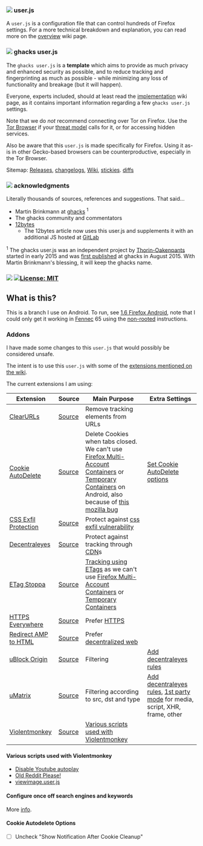 ### ![][b] user.js
A `user.js` is a configuration file that can control hundreds of Firefox settings. For a more technical breakdown and explanation, you can read more on the [overview](https://github.com/ghacksuserjs/ghacks-user.js/wiki/1.1-Overview) wiki page.

### ![][b] ghacks user.js
The `ghacks user.js` is a **template** which aims to provide as much privacy and enhanced security as possible, and to reduce tracking and fingerprinting as much as possible - while minimizing any loss of functionality and breakage (but it will happen).

Everyone, experts included, should at least read the [implementation](https://github.com/ghacksuserjs/ghacks-user.js/wiki/1.3-Implementation) wiki page, as it contains important information regarding a few `ghacks user.js` settings.

Note that we do *not* recommend connecting over Tor on Firefox. Use the [Tor Browser](https://www.torproject.org/projects/torbrowser.html.en) if your [threat model](https://www.torproject.org/about/torusers.html.en) calls for it, or for accessing hidden services. 

Also be aware that this `user.js` is made specifically for Firefox. Using it as-is in other Gecko-based browsers can be counterproductive, especially in the Tor Browser.

Sitemap: [Releases](https://github.com/ghacksuserjs/ghacks-user.js/releases), [changelogs](https://github.com/ghacksuserjs/ghacks-user.js/issues?utf8=%E2%9C%93&q=is%3Aissue+label%3Achangelog), [Wiki](https://github.com/ghacksuserjs/ghacks-user.js/wiki), [stickies](https://github.com/ghacksuserjs/ghacks-user.js/issues?q=is%3Aissue+is%3Aopen+label%3A%22sticky+topic%22). [diffs](https://github.com/ghacksuserjs/ghacks-user.js/issues?q=is%3Aissue+label%3Adiffs)

### ![][b] acknowledgments
Literally thousands of sources, references and suggestions. That said...

* Martin Brinkmann at [ghacks](https://www.ghacks.net/) <sup>1</sup>
* The ghacks community and commentators
* [12bytes](https://12bytes.org/articles/tech/firefox/firefoxgecko-configuration-guide-for-privacy-and-performance-buffs)
   * The 12bytes article now uses this user.js and supplements it with an additional JS hosted at [GitLab](https://gitlab.com/labwrat/Firefox-user.js/tree/master)

<sup>1</sup> The ghacks user.js was an independent project by [Thorin-Oakenpants](https://github.com/Thorin-Oakenpants) started in early 2015 and was [first published](https://www.ghacks.net/2015/08/18/a-comprehensive-list-of-firefox-privacy-and-security-settings/) at ghacks in August 2015. With Martin Brinkmann's blessing, it will keep the ghacks name.

### ![][b] [![License: MIT](https://img.shields.io/badge/License-MIT-yellow.svg)](https://opensource.org/licenses/MIT)

[b]: /wikipiki/bullet01.png

## What is this?

This is a branch I use on Android. To run, see [1.6 Firefox Android](https://github.com/ghacksuserjs/ghacks-user.js/wiki/1.6-Firefox-Android), note that I could only get it working in [Fennec](https://f-droid.org/en/packages/org.mozilla.fennec_fdroid/) 65 using the [non-rooted](https://github.com/ghacksuserjs/ghacks-user.js/wiki/1.6-Firefox-Android#small_orange_diamond-non-rooted) instructions.

### Addons
I have made some changes to this `user.js` that would possibly be considered unsafe.

The intent is to use this `user.js` with some of the [extensions mentioned on the wiki](https://github.com/ghacksuserjs/ghacks-user.js/wiki/4.1-Extensions).

The current extensions I am using:

| **Extension**                                                                  | **Source**                                                    | **Main Purpose**                                                                                                                                                                                                                                                                                                                    | Extra Settings                                                                                                                                                                                                                                                                                                |
|--------------------------------------------------------------------------------|---------------------------------------------------------------|-------------------------------------------------------------------------------------------------------------------------------------------------------------------------------------------------------------------------------------------------------------------------------------------------------------------------------------|---------------------------------------------------------------------------------------------------------------------------------------------------------------------------------------------------------------------------------------------------------------------------------------------------------------|
| [ClearURLs](https://addons.mozilla.org/addon/clearurls/)                       | [Source](https://gitlab.com/KevinRoebert/ClearUrls)           | Remove tracking elements from URLs                                                                                                                                                                                                                                                                                                  |                                                                                                                                                                                                                                                                                                               |
| [Cookie AutoDelete](https://addons.mozilla.org/addon/cookie-autodelete/)       | [Source](https://github.com/mrdokenny/Cookie-AutoDelete)      | Delete Cookies when tabs closed. We can't use [Firefox Multi-Account Containers](https://addons.mozilla.org/addon/multi-account-containers/) or [Temporary Containers](https://addons.mozilla.org/addon/temporary-containers/) on Android, also because of [this mozilla bug](https://bugzilla.mozilla.org/show_bug.cgi?id=1398097) | [Set Cookie AutoDelete options](#cookie-autodelete-options)                                                                                                                                                                                                                                                   |
| [CSS Exfil Protection](https://addons.mozilla.org/addon/css-exfil-protection/) | [Source](https://github.com/mlgualtieri/CSS-Exfil-Protection) | Protect against [css exfil vulnerability](https://www.mike-gualtieri.com/css-exfil-vulnerability-tester)                                                                                                                                                                                                                            |                                                                                                                                                                                                                                                                                                               |
| [Decentraleyes](https://addons.mozilla.org/addon/decentraleyes/)               | [Source](https://git.synz.io/Synzvato/decentraleyes)          | Protect against tracking through [CDN](https://en.wikipedia.org/wiki/Content_delivery_network)s                                                                                                                                                                                                                                     |                                                                                                                                                                                                                                                                                                               |
| [ETag Stoppa](https://addons.mozilla.org/addon/etag-stoppa/)                   | [Source](https://github.com/claustromaniac/etag-stoppa/)      | [Tracking using ETags](https://en.wikipedia.org/wiki/HTTP_ETag#Tracking_using_ETags) as we can't use [Firefox Multi-Account Containers](https://addons.mozilla.org/addon/multi-account-containers/) or [Temporary Containers](https://addons.mozilla.org/addon/temporary-containers/)                                               |                                                                                                                                                                                                                                                                                                               |
| [HTTPS Everywhere](https://addons.mozilla.org/addon/https-everywhere/)         | [Source](https://github.com/EFForg/https-everywhere)          | Prefer [HTTPS](https://en.wikipedia.org/wiki/HTTPS)                                                                                                                                                                                                                                                                                 |                                                                                                                                                                                                                                                                                                               |
| [Redirect AMP to HTML](https://addons.mozilla.org/addon/amp2html/)             | [Source](https://github.com/da2x/amp2html)                    | Prefer [decentralized web](https://www.daniel.priv.no/web-extensions/amp2html.html)                                                                                                                                                                                                                                                 |                                                                                                                                                                                                                                                                                                               |
| [uBlock Origin](https://addons.mozilla.org/addon/ublock-origin/)               | [Source](https://github.com/gorhill/uBlock)                   | Filtering                                                                                                                                                                                                                                                                                                                           | [Add decentraleyes rules](https://git.synz.io/Synzvato/decentraleyes/wikis/Frequently-Asked-Questions#for-umatrix-and-ublock-origin-non-easy-mode-users)                                                                                                                                                      |
| [uMatrix](https://addons.mozilla.org/firefox/addon/umatrix/)                   | [Source](https://github.com/gorhill/uMatrix)                  | Filtering according to src, dst and type                                                                                                                                                                                                                                                                                            | [Add decentraleyes rules](https://git.synz.io/Synzvato/decentraleyes/wikis/Frequently-Asked-Questions#for-umatrix-and-ublock-origin-non-easy-mode-users), [1st party mode](https://github.com/gorhill/uMatrix/wiki/How-to-block-1st-party-scripts-everywhere-by-default) for media, script, XHR, frame, other |
| [Violentmonkey](https://addons.mozilla.org/addon/violentmonkey/)               | [Source](https://github.com/violentmonkey/violentmonkey)      | [Various scripts used with Violentmonkey](#various-scripts-used-with-violentmonkey)                                                                                                                                                                                                                                                 |                                                                                                                                                                                                                                                                                                               |

#### Various scripts used with Violentmonkey
- [Disable Youtube autoplay](https://greasyfork.org/en/scripts/34651-disable-youtube-autoplay) 
- [Old Reddit Please!](https://greasyfork.org/en/scripts/40897-old-reddit-please)
- [viewimage.user.js](https://gist.github.com/bijij/58cc8cfc859331e4cf80210528a7b255/#file-viewimage-user-js)

#### Configure once off search engines and keywords

More [info](https://www.ghacks.net/2016/08/09/firefox-one-off-searches-address-bar).

#### Cookie Autodelete Options
- ☐ Uncheck "Show Notification After Cookie Cleanup"
